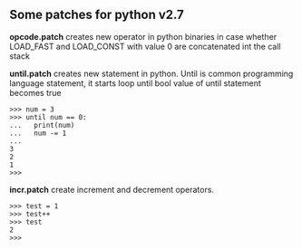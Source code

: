 ## Some patches for python v2.7

**opcode.patch** creates new operator in python binaries in case whether LOAD_FAST and LOAD_CONST with value 0 are concatenated
int the call stack

**until.patch** creates new statement in python. Until is common programming language statement, it starts loop until bool
value of until statement becomes true
```
>>> num = 3
>>> until num == 0:
...   print(num)
...   num -= 1
...
3
2
1
>>>
```

**incr.patch** create increment and decrement operators.
```
>>> test = 1
>>> test++
>>> test
2
>>>
```
